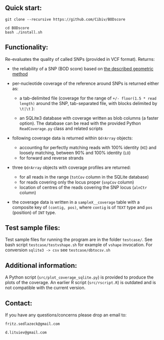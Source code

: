 Quick start:
------------
    git clone --recursive https://github.com/Cibiv/BODscore

    cd BODscore
    bash ./install.sh

Functionality:
----------
Re-evaluates the quality of called SNPs (provided in VCF format). Returns:

- the reliability of a SNP (BOD score) based on [the described geometric method](http://dx.doi.org/10.1016%2Fj.ygeno.2012.12.001)

- per-nucleotide coverage of the reference around SNPs is returned either as:
  
  + a tab-delimited file
   (coverage for the range of `+/- floor(1.5 * read length)` around the SNP, 
   tab-separated file, with blocks delimited by `\t|\t` ):

  + an SQLite3 database with coverage written as blob columns (a faster option).
  The database can be read with the provided  Python `ReadCoverage.py` class 
  and related scripts

- following coverage data is returned within `QdrArray` objects:
  + accounting for perfectly matching reads with 100% identity (`HI`) 
    and loosely matching, between 90% and 100% identity (`LO`)
  + for forward and reverse strands

- three `QdrArray` objects with coverage profiles are returned:
  + for all reads in the range (`totCov` column in the SQLite database)
  + for reads covering only the locus proper (`snpCov` column)
  + location of centres of the reads covering the SNP locus (`alnCtr` column)

- the coverage data is written in a `sampleX__coverage` table with a composite key of 
`(contig, pos)`, where `contig` is of `TEXT` type and `pos` (position) of `INT` type.

Test sample files:
------------
Test sample files for running the program are in the folder `testcase/`.
See bash script `testcase/testvshape.sh` for example of `vshape` invocation.
For conversion `sqlite3 -> csv` see `testcase/dbtocsv.sh`

Additional information:
------------
A Python script (`src/plot_coverage_sqlite.py`) is provided to produce the plots of the coverage.
An earlier R script (`src/rscript.R`) is outdated and is not compatible with the current version.


Contact:
--------
If you have any questions/concerns please drop an email to:

    fritz.sedlazeck@gmail.com

    d.lituiev@gmail.com
